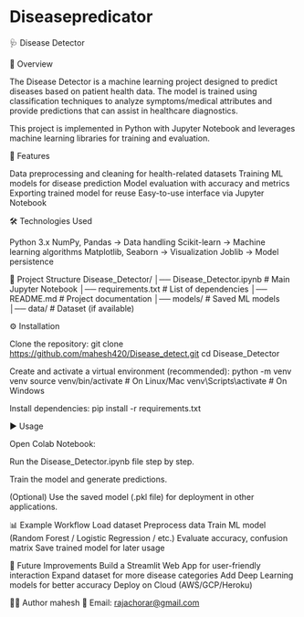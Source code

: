 # Diseasepredicator
🩺 Disease Detector

📌 Overview

The Disease Detector is a machine learning project designed to predict diseases based on patient health data. The model is trained using classification techniques to analyze symptoms/medical attributes and provide predictions that can assist in healthcare diagnostics.

This project is implemented in Python with Jupyter Notebook and leverages machine learning libraries for training and evaluation.

🚀 Features

Data preprocessing and cleaning for health-related datasets
Training ML models for disease prediction
Model evaluation with accuracy and metrics
Exporting trained model for reuse
Easy-to-use interface via Jupyter Notebook

🛠️ Technologies Used

Python 3.x
NumPy, Pandas → Data handling
Scikit-learn → Machine learning algorithms
Matplotlib, Seaborn → Visualization
Joblib → Model persistence

📂 Project Structure
Disease_Detector/
│── Disease_Detector.ipynb   # Main Jupyter Notebook
│── requirements.txt         # List of dependencies
│── README.md                # Project documentation
│── models/                  # Saved ML models
│── data/                    # Dataset (if available)

⚙️ Installation

Clone the repository:
git clone https://github.com/mahesh420/Disease_detect.git
cd Disease_Detector


Create and activate a virtual environment (recommended):
python -m venv venv
source venv/bin/activate    # On Linux/Mac
venv\Scripts\activate       # On Windows


Install dependencies:
pip install -r requirements.txt

▶️ Usage

Open Colab Notebook:

Run the Disease_Detector.ipynb file step by step.

Train the model and generate predictions.

(Optional) Use the saved model (.pkl file) for deployment in other applications.

📊 Example Workflow
Load dataset
Preprocess data
Train ML model (Random Forest / Logistic Regression / etc.)
Evaluate accuracy, confusion matrix
Save trained model for later usage

🔮 Future Improvements
Build a Streamlit Web App for user-friendly interaction
Expand dataset for more disease categories
Add Deep Learning models for better accuracy
Deploy on Cloud (AWS/GCP/Heroku)

👨‍💻 Author
mahesh
📧 Email: rajachorar@gmail.com

